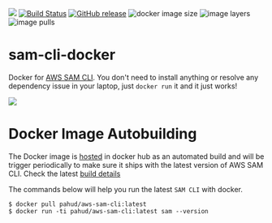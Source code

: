 ![](https://codebuild.us-west-2.amazonaws.com/badges?uuid=eyJlbmNyeXB0ZWREYXRhIjoialZyT0lSMGZEZ3VnR1NvN2ErZGRaTE13WXFYbE9DWHNiVGsxV0tiRFZrM0sxNjRUWkxKZ2JDQzh1d24xV1crRVljWm5lS2duVE5LaHJQYWwvT1pNanFzPSIsIml2UGFyYW1ldGVyU3BlYyI6IlFseWdXNElIQVd4WEFyTUwiLCJtYXRlcmlhbFNldFNlcmlhbCI6MX0%3D&branch=master)
[![Build Status](https://travis-ci.org/pahud/sam-cli-docker.svg?branch=master)](https://travis-ci.org/pahud/sam-cli-docker)
[![GitHub release](https://img.shields.io/github/release/pahud/sam-cli-docker.svg?style=plastic)](https://github.com/pahud/sam-cli-docker/releases)
![docker image size](https://shields.beevelop.com/docker/image/image-size/pahud/aws-sam-cli/latest.svg?style=plastic)
![image layers](https://shields.beevelop.com/docker/image/layers/pahud/aws-sam-cli/latest.svg?style=plastic)
![image pulls](https://shields.beevelop.com/docker/pulls/pahud/aws-sam-cli.svg?style=plastic)

# sam-cli-docker
Docker for [AWS SAM CLI](https://github.com/awslabs/aws-sam-cli). You don't need to install anything or resolve any dependency issue in your laptop, just `docker run` it and it just works!

![](https://pbs.twimg.com/media/DpHzJYuWkAYsiOh.jpg:large)


# Docker Image Autobuilding

The Docker image is [hosted](https://hub.docker.com/r/pahud/aws-sam-cli/) in docker hub as an automated build and will be trigger periodically to make sure it ships with the latest version of AWS SAM CLI. Check the latest [build details](https://hub.docker.com/r/pahud/aws-sam-cli/builds/)

The commands below will help you run the latest `SAM CLI` with docker.
```
$ docker pull pahud/aws-sam-cli:latest
$ docker run -ti pahud/aws-sam-cli:latest sam --version 
```
